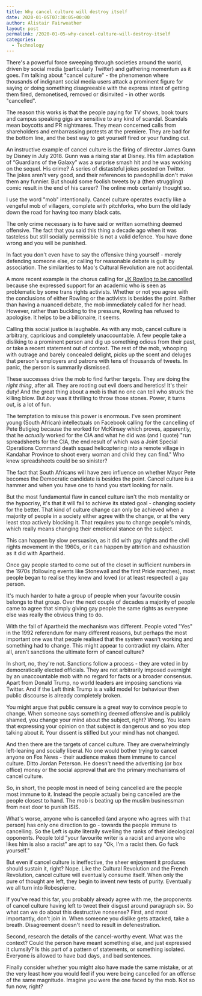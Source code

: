 ```yaml
---
title: Why cancel culture will destroy itself
date: 2020-01-05T07:30:05+00:00
author: Alistair Fairweather
layout: post
permalink: /2020-01-05-why-cancel-culture-will-destroy-itself
categories:
  - Technology
---
```


There's a powerful force sweeping through societies around the world, driven by social media (particularly Twitter) and gathering momentum as it goes. I'm talking about "cancel culture" - the phenomenon where thousands of indignant social media users attack a prominent figure for saying or doing something disagreeable with the express intent of getting them fired, demonetised, removed or disinvited - in other words "cancelled".  

The reason this works is that the people paying for TV shows, book tours and campus speaking gigs are sensitive to any kind of scandal. Scandals mean boycotts and PR nightmares. They mean concerned calls from shareholders and embarrassing protests at the premiere. They are bad for the bottom line, and the best way to get yourself fired or your funding cut.

An instructive example of cancel culture is the firing of director James Gunn by Disney in July 2018. Gunn was a rising star at Disney. His film adaptation of “Guardians of the Galaxy” was a surprise smash hit and he was working on the sequel. His crime? A series of distasteful jokes posted on Twitter. The jokes aren't very good, and their references to paedophillia don't make them any funnier. But should some foolish tweets by a (then struggling) comic result in the end of his career? The online mob certainly thought so. 

I use the word "mob" intentionally. Cancel culture operates exactly like a vengeful mob of villagers, complete with pitchforks, who burn the old lady down the road for having too many black cats. 

The only crime necessary is to have said or written something deemed offensive. The fact that you said this thing a decade ago when it was tasteless but still socially permissible is not a valid defence. You have done wrong and you will be punished. 

In fact you don't even have to say the offensive thing yourself - merely defending someone else, or calling for reasonable debate is guilt by association. The similarities to Mao's Cultural Revolution are not accidental.

A more recent example is the chorus calling for [JK Rowling to be cancelled](https://www.nbcnews.com/feature/nbc-out/j-k-rowling-faces-backlash-after-tweeting-support-transphobic-researcher-n1104971) because she expressed support for an academic who is seen as problematic by some trans rights activists. Whether or not you agree with the conclusions of either Rowling or the activists is besides the point. Rather than having a nuanced debate, the mob immediately called for her head. However, rather than buckling to the pressure, Rowling has refused to apologise. It helps to be a billionaire, it seems. 

Calling this social justice is laughable. As with any mob, cancel culture is arbitrary, capricious and completely unaccountable. A few people take a disliking to a prominent person and dig up something odious from their past, or take a recent statement out of context. The rest of the mob, whooping with outrage and barely concealed delight, picks up the scent and deluges that person's employers and patrons with tens of thousands of tweets. In panic, the person is summarily dismissed.

These successes drive the mob to find further targets. They are doing the *right thing*, after all. They are rooting out evil doers and heretics! It's their duty! And the great thing about a mob is that no one can tell who struck the killing blow. But *boy* was it thrilling to throw those stones. Power, it turns out, is a lot of fun.

The temptation to misuse this power is enormous. I've seen prominent young (South African) intellectuals on Facebook calling for the cancelling of Pete Butigieg because the worked for McKinsey which proves, apparently, that he *actually* worked for the CIA and what he did was (and I quote) "run spreadsheets for the CIA, the end result of which was a Joint Special Operations Command death squad helicoptering into a remote village in Kandahar Province to shoot every woman and child they can find." Who knew spreadsheets could be so sinister? 

The fact that South Africans will have zero influence on whether Mayor Pete becomes the Democratic candidate is besides the point. Cancel culture is a hammer and when you have one to hand you start looking for nails.

But the most fundamental flaw in cancel culture isn't the mob mentality or the hypocrisy, it's that it will fail to achieve its stated goal - changing society for the better. That kind of culture change can only be achieved when a majority of people in a society either agree with the change, or at the very least stop actively blocking it. That requires you to change people's minds, which really means changing their emotional stance on the subject. 

This can happen by slow persuasion, as it did with gay rights and the civil rights movement in the 1960s, or it can happen by attrition and exhaustion as it did with Apartheid. 

Once gay people started to come out of the closet in sufficient numbers in the 1970s (following events like Stonewall and the first Pride marches), most people began to realise they knew and loved (or at least respected) a gay person. 

It's much harder to hate a group of people when your favourite cousin belongs to that group. Over the next couple of decades a majority of people came to agree that simply giving gay people the same rights as everyone else was really the obvious thing to do.

With the fall of Apartheid the mechanism was different. People voted "Yes" in the 1992 referendum for many different reasons, but perhaps the most important one was that people realised that the system wasn't working and something had to change. This might appear to contradict my claim. After all, aren't sanctions the ultimate form of cancel culture? 

In short, no, they're not. Sanctions follow a process - they are voted in by democratically elected officials. They are not arbitrarily imposed overnight by an unaccountable mob with no regard for facts or a broader consensus. Apart from Donald Trump, no world leaders are imposing sanctions via Twitter. And if the Left think Trump is a valid model for behaviour then public discourse is already completely broken.

You might argue that public censure is a great way to convince people to change. When someone says something deemed offensive and is publicly shamed, you change your mind about the subject, right? Wrong. You learn that expressing your opinion on that subject is dangerous and so you stop talking about it. Your dissent is stifled but your mind has not changed. 

And then there are the targets of cancel culture. They are overwhelmingly left-leaning and socially liberal. No one would bother trying to cancel anyone on Fox News - their audience makes them immune to cancel culture. Ditto Jordan Peterson. He doesn't need the advertising (or box office) money or the social approval that are the primary mechanisms of cancel culture. 

So, in short, the people most in need of being cancelled are the people most immune to it. Instead the people actually being cancelled are the people closest to hand. The mob is beating up the muslim businessman from next door to punish ISIS. 

What's worse, anyone who is cancelled (and anyone who agrees with that person) has only one direction to go - towards the people immune to cancelling. So the Left is quite literally swelling the ranks of their ideological opponents. People told "your favourite writer is a racist and anyone who likes him is also a racist" are apt to say "Ok, I'm a racist then. Go fuck yourself."

But even if cancel culture is ineffective, the sheer enjoyment it produces should sustain it, right? Nope. Like the Cultural Revolution and the French Revolution, cancel culture will eventually consume itself. When only the pure of thought are left, they begin to invent new tests of purity. Eventually we all turn into Robespierre. 

If you've read this far, you probably already agree with me, the proponents of cancel culture having left to tweet their disgust around paragraph six. So what can we do about this destructive nonsense? First, and most importantly, don't join in. When someone you dislike gets attacked, take a breath. Disagreement doesn't need to result in defenestration. 

Second, research the details of the cancel-worthy event. What was the context? Could the person have meant something else, and just expressed it clumsily? Is this part of a pattern of statements, or something isolated. Everyone is allowed to have bad days, and bad sentences. 

Finally consider whether you might also have made the same mistake, or at the very least how you would feel if you were being cancelled for an offense of the same magnitude. Imagine you were the one faced by the mob. Not so fun now, right?
